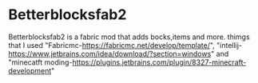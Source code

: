 # Betterblocksfab2
Betterblocksfab2 is a fabric mod that adds bocks,items and more.
thimgs that I used "Fabricmc-https://fabricmc.net/develop/template/", "intellij-https://www.jetbrains.com/idea/download/?section=windows" and "minecatft moding-https://plugins.jetbrains.com/plugin/8327-minecraft-development"
